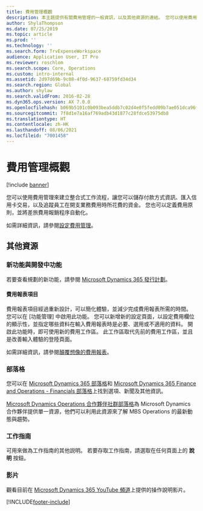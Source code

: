 ```yaml
---
title: 費用管理概觀
description: 本主題提供有關費用管理的一般資訊，以及其他資源的連結。 您可以使用費用管理來建立整合式工作流程，讓您可以儲存付款方式資訊、匯入信用卡交易，以及追蹤員工在開支業務費用時所花費的資金。
author: ShylaThompson
ms.date: 07/25/2019
ms.topic: article
ms.prod: ''
ms.technology: ''
ms.search.form: TrvExpenseWorkspace
audience: Application User, IT Pro
ms.reviewer: roschlom
ms.search.scope: Core, Operations
ms.custom: intro-internal
ms.assetid: 2d97d69b-9c08-4f0d-9637-68759fd34d34
ms.search.region: Global
ms.author: shylaw
ms.search.validFrom: 2016-02-28
ms.dyn365.ops.version: AX 7.0.0
ms.openlocfilehash: b069b5101c0b093bea5ddb7c02d4e0f5fedd09b7ae051dca96f620b164c17fd3
ms.sourcegitcommit: 7f8d1e7a16af769adb43d1877c28fdce53975db8
ms.translationtype: HT
ms.contentlocale: zh-HK
ms.lasthandoff: 08/06/2021
ms.locfileid: "7001458"
---
```

# <a name="expense-management-overview"></a>費用管理概觀

[!include [banner](../includes/banner.md)]

您可以使用費用管理來建立整合式工作流程，讓您可以儲存付款方式資訊、匯入信用卡交易，以及追蹤員工在開支業務費用時所花費的資金。 您也可以定義費用原則，並將差旅費用報銷程序自動化。

如需詳細資訊，請參閱[設定費用管理](plan-expense-management.md)。

## <a name="additional-resources"></a>其他資源

### <a name="whats-new-and-in-development"></a>新功能與開發中功能

若要查看規劃的新功能，請參閱 [Microsoft Dynamics 365 發行計劃](/dynamics365/release-plans/)。

#### <a name="expense-report-entry"></a>費用報表項目

費用報表項目經過重新設計，可以簡化體驗，並減少完成費用報表所需的時間。 您可以在 [功能管理] 中啟用此功能。 您可以新增新的設定頁面，以設定費用欄位的顯示性，並指定哪些資料在輸入費用報表時是必要、選用或不適用的資料。 開啟此功能時，即可使用新的費用工作區。 此工作區取代先前的費用工作區，並且是改善輸入體驗的登陸頁面。

如需詳細資訊，請參閱[顛覆想像的費用報表](ExpenseWorkspaceNew.md)。

### <a name="blogs"></a>部落格

您可以在 [Microsoft Dynamics 365 部落格](https://community.dynamics.com/b/msftdynamicsblog?c=Enterprise)和 [Microsoft Dynamics 365 Finance and Operations - Financials 部落格](https://community.dynamics.com/365/financeandoperations/b/financials)上找到選項、新聞及其他資訊。

[Microsoft Dynamics Operations 合作夥伴社群部落格](https://community.dynamics.com/partner/b/operationspartnercommunityblog)為 Microsoft Dynamics 合作夥伴提供單一資源，他們可以利用此資源來了解 MBS Operations 的最新動態與趨勢。

### <a name="task-guides"></a>工作指南

可用來做為工作指南的其他説明。 若要存取工作指南，請選取在任何頁面上的 **說明** 按鈕。

### <a name="videos"></a>影片

觀看目前在 [Microsoft Dynamics 365 YouTube 頻道](https://www.youtube.com/channel/UCJGCg4rB3QSs8y_1FquelBQ)上提供的操作說明影片。


[!INCLUDE[footer-include](../includes/footer-banner.md)]